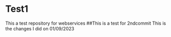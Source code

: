 # Test1
This a test repository for webservices
##This is a test for 2ndcommit
This is the changes I did on 01/09/2023
